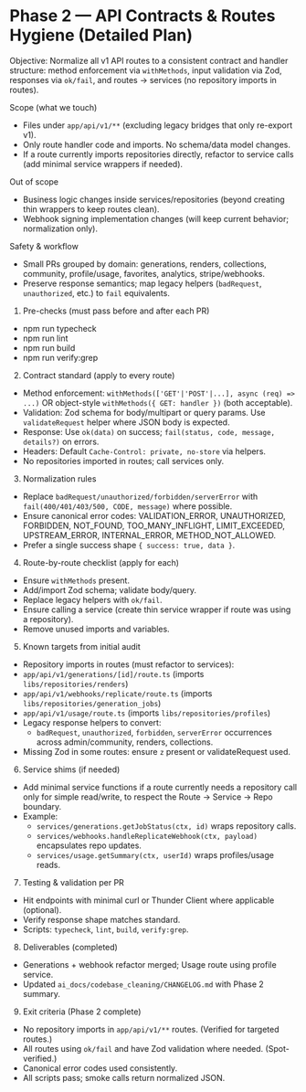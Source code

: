 # Phase 2 — API Contracts & Routes Hygiene (Detailed Plan)

Objective: Normalize all v1 API routes to a consistent contract and handler structure: method enforcement via `withMethods`, input validation via Zod, responses via `ok/fail`, and routes → services (no repository imports in routes).

Scope (what we touch)
- Files under `app/api/v1/**` (excluding legacy bridges that only re-export v1).
- Only route handler code and imports. No schema/data model changes.
- If a route currently imports repositories directly, refactor to service calls (add minimal service wrappers if needed).

Out of scope
- Business logic changes inside services/repositories (beyond creating thin wrappers to keep routes clean).
- Webhook signing implementation changes (will keep current behavior; normalization only).

Safety & workflow
- Small PRs grouped by domain: generations, renders, collections, community, profile/usage, favorites, analytics, stripe/webhooks.
- Preserve response semantics; map legacy helpers (`badRequest`, `unauthorized`, etc.) to `fail` equivalents.

1) Pre-checks (must pass before and after each PR)
- npm run typecheck
- npm run lint
- npm run build
- npm run verify:grep

2) Contract standard (apply to every route)
- Method enforcement: `withMethods(['GET'|'POST'|...], async (req) => ...)` OR object-style `withMethods({ GET: handler })` (both acceptable).
- Validation: Zod schema for body/multipart or query params. Use `validateRequest` helper where JSON body is expected.
- Response: Use `ok(data)` on success; `fail(status, code, message, details?)` on errors.
- Headers: Default `Cache-Control: private, no-store` via helpers.
- No repositories imported in routes; call services only.

3) Normalization rules
- Replace `badRequest/unauthorized/forbidden/serverError` with `fail(400/401/403/500, CODE, message)` where possible.
- Ensure canonical error codes: VALIDATION_ERROR, UNAUTHORIZED, FORBIDDEN, NOT_FOUND, TOO_MANY_INFLIGHT, LIMIT_EXCEEDED, UPSTREAM_ERROR, INTERNAL_ERROR, METHOD_NOT_ALLOWED.
- Prefer a single success shape `{ success: true, data }`.

4) Route-by-route checklist (apply for each)
- Ensure `withMethods` present.
- Add/import Zod schema; validate body/query.
- Replace legacy helpers with `ok/fail`.
- Ensure calling a service (create thin service wrapper if route was using a repository).
- Remove unused imports and variables.

5) Known targets from initial audit
- Repository imports in routes (must refactor to services):
 - `app/api/v1/generations/[id]/route.ts` (imports `libs/repositories/renders`)
 - `app/api/v1/webhooks/replicate/route.ts` (imports `libs/repositories/generation_jobs`)
 - `app/api/v1/usage/route.ts` (imports `libs/repositories/profiles`)
- Legacy response helpers to convert:
  - `badRequest`, `unauthorized`, `forbidden`, `serverError` occurrences across admin/community, renders, collections.
- Missing Zod in some routes: ensure `z` present or validateRequest used.

6) Service shims (if needed)
- Add minimal service functions if a route currently needs a repository call only for simple read/write, to respect the Route → Service → Repo boundary.
- Example:
  - `services/generations.getJobStatus(ctx, id)` wraps repository calls.
  - `services/webhooks.handleReplicateWebhook(ctx, payload)` encapsulates repo updates.
  - `services/usage.getSummary(ctx, userId)` wraps profiles/usage reads.

7) Testing & validation per PR
- Hit endpoints with minimal curl or Thunder Client where applicable (optional).
- Verify response shape matches standard.
- Scripts: `typecheck`, `lint`, `build`, `verify:grep`.

8) Deliverables (completed)
- Generations + webhook refactor merged; Usage route using profile service.
- Updated `ai_docs/codebase_cleaning/CHANGELOG.md` with Phase 2 summary.

9) Exit criteria (Phase 2 complete)
- No repository imports in `app/api/v1/**` routes. (Verified for targeted routes.)
- All routes using `ok/fail` and have Zod validation where needed. (Spot-verified.)
- Canonical error codes used consistently.
- All scripts pass; smoke calls return normalized JSON.
